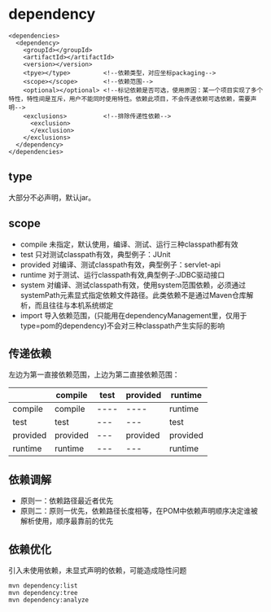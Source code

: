# dependency

```
<dependencies>
  <dependency>
    <groupId></groupId>
    <artifactId></artifactId>
    <version></version>
    <tpye></type>         <!--依赖类型，对应坐标packaging-->
    <scope></scope>       <!--依赖范围-->
    <optional></optional> <!--标记依赖是否可选，使用原因：某一个项目实现了多个特性，特性间是互斥，用户不能同时使用特性。依赖此项目，不会传递依赖可选依赖，需要声明-->
    <exclusions>          <!--排除传递性依赖-->
      <exclusion>
      </exclusion>
    </exclusions>
  </dependency>
</dependencies>
```
type
-----
大部分不必声明，默认jar。<br>

scope
-----
* compile   未指定，默认使用，编译、测试、运行三种classpath都有效
* test      只对测试classpath有效，典型例子：JUnit
* provided  对编译、测试classpath有效，典型例子：servlet-api
* runtime   对于测试、运行classpath有效,典型例子:JDBC驱动接口
* system    对编译、测试classpath有效，使用system范围依赖，必须通过systemPath元素显式指定依赖文件路径。此类依赖不是通过Maven仓库解析，而且往往与本机系统绑定
* import    导入依赖范围，(只能用在dependencyManagement里，仅用于type=pom的dependency)不会对三种classpath产生实际的影响

传递依赖
------
左边为第一直接依赖范围，上边为第二直接依赖范围：

||compile|test|provided|runtime|
|--|---|---|--|---|
|compile|compile|----|----|runtime|
|test|test|---|---|test|
|provided|provided|---|provided|provided|
|runtime|runtime|---|---|runtime|

依赖调解
------
* 原则一：依赖路径最近者优先
* 原则二：原则一优先，依赖路径长度相等，在POM中依赖声明顺序决定谁被解析使用，顺序最靠前的优先

依赖优化
------
引入未使用依赖，未显式声明的依赖，可能造成隐性问题
```
mvn dependency:list
mvn dependency:tree
mvn dependency:analyze
```
